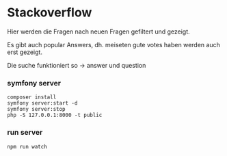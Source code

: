 # Stackoverflow

Hier werden die Fragen nach neuen Fragen gefiltert und gezeigt.

Es gibt auch popular Answers, dh. meiseten gute votes haben werden auch erst gezeigt.

Die suche funktioniert so -> answer und question


### symfony server
```
composer install
symfony server:start -d 
symfony server:stop
php -S 127.0.0.1:8000 -t public
```

### run server
```
npm run watch
```